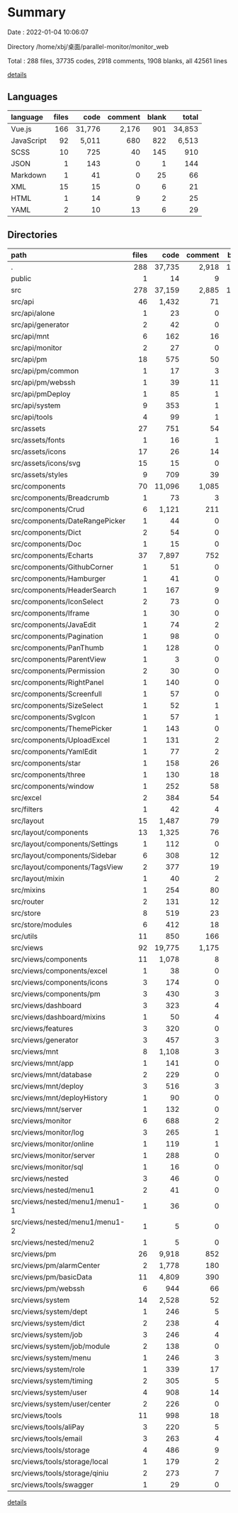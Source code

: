 # Summary

Date : 2022-01-04 10:06:07

Directory /home/xbj/桌面/parallel-monitor/monitor_web

Total : 288 files,  37735 codes, 2918 comments, 1908 blanks, all 42561 lines

[details](details.md)

## Languages
| language | files | code | comment | blank | total |
| :--- | ---: | ---: | ---: | ---: | ---: |
| Vue.js | 166 | 31,776 | 2,176 | 901 | 34,853 |
| JavaScript | 92 | 5,011 | 680 | 822 | 6,513 |
| SCSS | 10 | 725 | 40 | 145 | 910 |
| JSON | 1 | 143 | 0 | 1 | 144 |
| Markdown | 1 | 41 | 0 | 25 | 66 |
| XML | 15 | 15 | 0 | 6 | 21 |
| HTML | 1 | 14 | 9 | 2 | 25 |
| YAML | 2 | 10 | 13 | 6 | 29 |

## Directories
| path | files | code | comment | blank | total |
| :--- | ---: | ---: | ---: | ---: | ---: |
| . | 288 | 37,735 | 2,918 | 1,908 | 42,561 |
| public | 1 | 14 | 9 | 2 | 25 |
| src | 278 | 37,159 | 2,885 | 1,862 | 41,906 |
| src/api | 46 | 1,432 | 71 | 246 | 1,749 |
| src/api/alone | 1 | 23 | 0 | 5 | 28 |
| src/api/generator | 2 | 42 | 0 | 9 | 51 |
| src/api/mnt | 6 | 162 | 16 | 32 | 210 |
| src/api/monitor | 2 | 27 | 0 | 6 | 33 |
| src/api/pm | 18 | 575 | 50 | 97 | 722 |
| src/api/pm/common | 1 | 17 | 3 | 3 | 23 |
| src/api/pm/webssh | 1 | 39 | 11 | 11 | 61 |
| src/api/pmDeploy | 1 | 85 | 1 | 2 | 88 |
| src/api/system | 9 | 353 | 1 | 64 | 418 |
| src/api/tools | 4 | 99 | 1 | 20 | 120 |
| src/assets | 27 | 751 | 54 | 159 | 964 |
| src/assets/fonts | 1 | 16 | 1 | 2 | 19 |
| src/assets/icons | 17 | 26 | 14 | 14 | 54 |
| src/assets/icons/svg | 15 | 15 | 0 | 6 | 21 |
| src/assets/styles | 9 | 709 | 39 | 143 | 891 |
| src/components | 70 | 11,096 | 1,085 | 371 | 12,552 |
| src/components/Breadcrumb | 1 | 73 | 3 | 5 | 81 |
| src/components/Crud | 6 | 1,121 | 211 | 23 | 1,355 |
| src/components/DateRangePicker | 1 | 44 | 0 | 2 | 46 |
| src/components/Dict | 2 | 54 | 0 | 6 | 60 |
| src/components/Doc | 1 | 15 | 0 | 2 | 17 |
| src/components/Echarts | 37 | 7,897 | 752 | 188 | 8,837 |
| src/components/GithubCorner | 1 | 51 | 0 | 4 | 55 |
| src/components/Hamburger | 1 | 41 | 0 | 4 | 45 |
| src/components/HeaderSearch | 1 | 167 | 9 | 13 | 189 |
| src/components/IconSelect | 2 | 73 | 0 | 8 | 81 |
| src/components/Iframe | 1 | 30 | 0 | 1 | 31 |
| src/components/JavaEdit | 1 | 74 | 2 | 3 | 79 |
| src/components/Pagination | 1 | 98 | 0 | 4 | 102 |
| src/components/PanThumb | 1 | 128 | 0 | 13 | 141 |
| src/components/ParentView | 1 | 3 | 0 | 1 | 4 |
| src/components/Permission | 2 | 30 | 0 | 6 | 36 |
| src/components/RightPanel | 1 | 140 | 0 | 10 | 150 |
| src/components/Screenfull | 1 | 57 | 0 | 4 | 61 |
| src/components/SizeSelect | 1 | 52 | 1 | 5 | 58 |
| src/components/SvgIcon | 1 | 57 | 1 | 5 | 63 |
| src/components/ThemePicker | 1 | 143 | 0 | 23 | 166 |
| src/components/UploadExcel | 1 | 131 | 2 | 6 | 139 |
| src/components/YamlEdit | 1 | 77 | 2 | 3 | 82 |
| src/components/star | 1 | 158 | 26 | 9 | 193 |
| src/components/three | 1 | 130 | 18 | 18 | 166 |
| src/components/window | 1 | 252 | 58 | 5 | 315 |
| src/excel | 2 | 384 | 54 | 328 | 766 |
| src/filters | 1 | 42 | 4 | 1 | 47 |
| src/layout | 15 | 1,487 | 79 | 108 | 1,674 |
| src/layout/components | 13 | 1,325 | 76 | 94 | 1,495 |
| src/layout/components/Settings | 1 | 112 | 0 | 13 | 125 |
| src/layout/components/Sidebar | 6 | 308 | 12 | 26 | 346 |
| src/layout/components/TagsView | 2 | 377 | 19 | 17 | 413 |
| src/layout/mixin | 1 | 40 | 2 | 4 | 46 |
| src/mixins | 1 | 254 | 80 | 2 | 336 |
| src/router | 2 | 131 | 12 | 11 | 154 |
| src/store | 8 | 519 | 23 | 46 | 588 |
| src/store/modules | 6 | 412 | 18 | 40 | 470 |
| src/utils | 11 | 850 | 166 | 107 | 1,123 |
| src/views | 92 | 19,775 | 1,175 | 460 | 21,410 |
| src/views/components | 11 | 1,078 | 8 | 33 | 1,119 |
| src/views/components/excel | 1 | 38 | 0 | 4 | 42 |
| src/views/components/icons | 3 | 174 | 0 | 10 | 184 |
| src/views/components/pm | 3 | 430 | 3 | 5 | 438 |
| src/views/dashboard | 3 | 323 | 4 | 27 | 354 |
| src/views/dashboard/mixins | 1 | 50 | 4 | 2 | 56 |
| src/views/features | 3 | 320 | 0 | 9 | 329 |
| src/views/generator | 3 | 457 | 3 | 12 | 472 |
| src/views/mnt | 8 | 1,108 | 3 | 31 | 1,142 |
| src/views/mnt/app | 1 | 141 | 0 | 4 | 145 |
| src/views/mnt/database | 2 | 229 | 0 | 7 | 236 |
| src/views/mnt/deploy | 3 | 516 | 3 | 11 | 530 |
| src/views/mnt/deployHistory | 1 | 90 | 0 | 4 | 94 |
| src/views/mnt/server | 1 | 132 | 0 | 5 | 137 |
| src/views/monitor | 6 | 688 | 2 | 18 | 708 |
| src/views/monitor/log | 3 | 265 | 1 | 10 | 276 |
| src/views/monitor/online | 1 | 119 | 1 | 3 | 123 |
| src/views/monitor/server | 1 | 288 | 0 | 4 | 292 |
| src/views/monitor/sql | 1 | 16 | 0 | 1 | 17 |
| src/views/nested | 3 | 46 | 0 | 3 | 49 |
| src/views/nested/menu1 | 2 | 41 | 0 | 2 | 43 |
| src/views/nested/menu1/menu1-1 | 1 | 36 | 0 | 1 | 37 |
| src/views/nested/menu1/menu1-2 | 1 | 5 | 0 | 1 | 6 |
| src/views/nested/menu2 | 1 | 5 | 0 | 1 | 6 |
| src/views/pm | 26 | 9,918 | 852 | 211 | 10,981 |
| src/views/pm/alarmCenter | 2 | 1,778 | 180 | 79 | 2,037 |
| src/views/pm/basicData | 11 | 4,809 | 390 | 53 | 5,252 |
| src/views/pm/webssh | 6 | 944 | 66 | 33 | 1,043 |
| src/views/system | 14 | 2,528 | 52 | 52 | 2,632 |
| src/views/system/dept | 1 | 246 | 5 | 4 | 255 |
| src/views/system/dict | 2 | 238 | 4 | 10 | 252 |
| src/views/system/job | 3 | 246 | 4 | 9 | 259 |
| src/views/system/job/module | 2 | 138 | 0 | 6 | 144 |
| src/views/system/menu | 1 | 246 | 3 | 4 | 253 |
| src/views/system/role | 1 | 339 | 17 | 5 | 361 |
| src/views/system/timing | 2 | 305 | 5 | 6 | 316 |
| src/views/system/user | 4 | 908 | 14 | 14 | 936 |
| src/views/system/user/center | 2 | 226 | 0 | 8 | 234 |
| src/views/tools | 11 | 998 | 18 | 37 | 1,053 |
| src/views/tools/aliPay | 3 | 220 | 5 | 10 | 235 |
| src/views/tools/email | 3 | 263 | 4 | 10 | 277 |
| src/views/tools/storage | 4 | 486 | 9 | 16 | 511 |
| src/views/tools/storage/local | 1 | 179 | 2 | 4 | 185 |
| src/views/tools/storage/qiniu | 2 | 273 | 7 | 9 | 289 |
| src/views/tools/swagger | 1 | 29 | 0 | 1 | 30 |

[details](details.md)